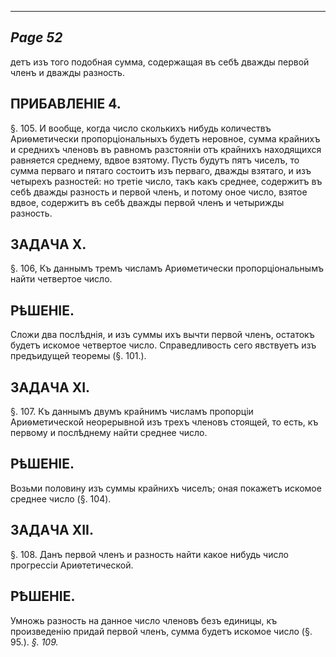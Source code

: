 

---
*Page 52*
---

детъ изъ того подобная сумма, содержащая въ себѣ дважды первой членъ и дважды разность.
## ПРИБАВЛЕНІЕ 4.
§. 105. И вообще, когда число сколькихъ нибудь количествъ Ариѳметически пропорціональныхъ будетъ неровное, сумма крайнихъ и среднихъ членовъ въ равномъ разстояніи отъ крайнихъ находящихся равняется среднему, вдвое взятому. Пусть будутъ пятъ чиселъ, то сумма перваго и пятаго состоитъ изъ перваго, дважды взятаго, и изъ четырехъ разностей: но третіе число, такъ какъ среднее, содержитъ въ себѣ дважды разность и первой членъ, и потому оное число, взятое вдвое, содержитъ въ себѣ дважды первой членъ и четырижды разность.
## ЗАДАЧА Х.
§. 106, Къ даннымъ тремъ числамъ Ариѳметически пропорціональнымъ найти четвертое число.
## РѣШЕНІЕ.
Сложи два послѣднія, и изъ суммы ихъ вычти первой членъ, остатокъ будетъ искомое четвертое число. Справедливость сего явствуетъ изъ предъидущей теоремы (§. 101.).
## ЗАДАЧА ХІ.
§. 107. Къ даннымъ двумъ крайнимъ числамъ пропорціи Ариѳметической неорерывной изъ трехъ членовъ стоящей, то есть, къ первому и послѣднему найти среднее число.
## РѣШЕНІЕ.
Возьми половину изъ суммы крайнихъ чиселъ; оная покажетъ искомое среднее число (§. 104).
## 3АДАЧА ХІІ.
§. 108. Данъ первой членъ и разность найти какое нибудь число прогрессіи Ариѳтетической.
## РѢШЕНІЕ.
Умножь разность на данное число членовъ безъ единицы, къ произведенію придай первой членъ, сумма будетъ искомое число (§. 95.).
*§. 109.*